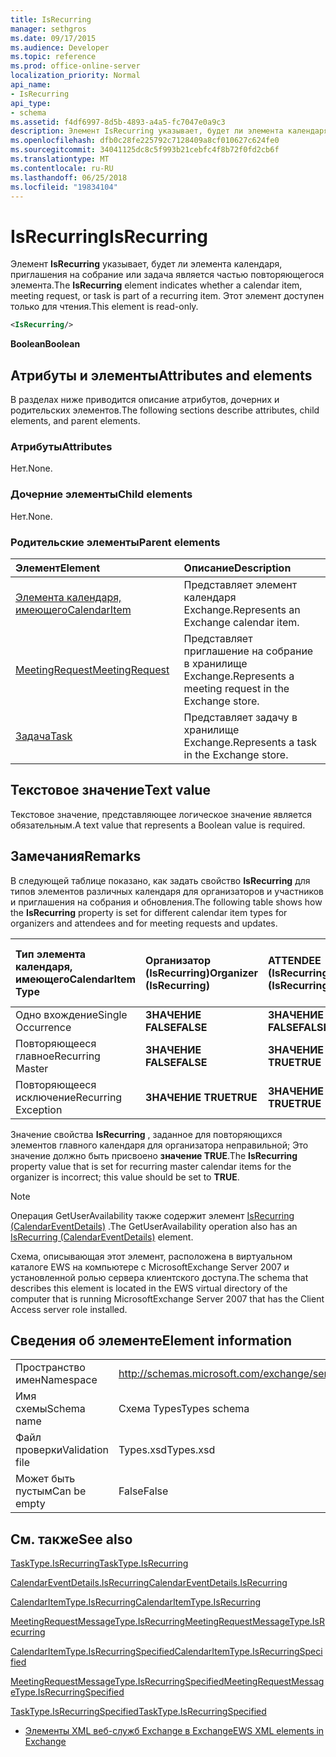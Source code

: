 ```yaml
---
title: IsRecurring
manager: sethgros
ms.date: 09/17/2015
ms.audience: Developer
ms.topic: reference
ms.prod: office-online-server
localization_priority: Normal
api_name:
- IsRecurring
api_type:
- schema
ms.assetid: f4df6997-8d5b-4893-a4a5-fc7047e0a9c3
description: Элемент IsRecurring указывает, будет ли элемента календаря, приглашения на собрание или задача является частью повторяющегося элемента. Этот элемент доступен только для чтения.
ms.openlocfilehash: dfb0c28fe225792c7128409a8cf010627c624fe0
ms.sourcegitcommit: 34041125dc8c5f993b21cebfc4f8b72f0fd2cb6f
ms.translationtype: MT
ms.contentlocale: ru-RU
ms.lasthandoff: 06/25/2018
ms.locfileid: "19834104"
---
```

# <a name="isrecurring"></a><span data-ttu-id="7dc23-104">IsRecurring</span><span class="sxs-lookup"><span data-stu-id="7dc23-104">IsRecurring</span></span>

<span data-ttu-id="7dc23-105">Элемент **IsRecurring** указывает, будет ли элемента календаря, приглашения на собрание или задача является частью повторяющегося элемента.</span><span class="sxs-lookup"><span data-stu-id="7dc23-105">The **IsRecurring** element indicates whether a calendar item, meeting request, or task is part of a recurring item.</span></span> <span data-ttu-id="7dc23-106">Этот элемент доступен только для чтения.</span><span class="sxs-lookup"><span data-stu-id="7dc23-106">This element is read-only.</span></span> 
  
```xml
<IsRecurring/>
```

 <span data-ttu-id="7dc23-107">**Boolean**</span><span class="sxs-lookup"><span data-stu-id="7dc23-107">**Boolean**</span></span>
## <a name="attributes-and-elements"></a><span data-ttu-id="7dc23-108">Атрибуты и элементы</span><span class="sxs-lookup"><span data-stu-id="7dc23-108">Attributes and elements</span></span>

<span data-ttu-id="7dc23-109">В разделах ниже приводится описание атрибутов, дочерних и родительских элементов.</span><span class="sxs-lookup"><span data-stu-id="7dc23-109">The following sections describe attributes, child elements, and parent elements.</span></span>
  
### <a name="attributes"></a><span data-ttu-id="7dc23-110">Атрибуты</span><span class="sxs-lookup"><span data-stu-id="7dc23-110">Attributes</span></span>

<span data-ttu-id="7dc23-111">Нет.</span><span class="sxs-lookup"><span data-stu-id="7dc23-111">None.</span></span>
  
### <a name="child-elements"></a><span data-ttu-id="7dc23-112">Дочерние элементы</span><span class="sxs-lookup"><span data-stu-id="7dc23-112">Child elements</span></span>

<span data-ttu-id="7dc23-113">Нет.</span><span class="sxs-lookup"><span data-stu-id="7dc23-113">None.</span></span>
  
### <a name="parent-elements"></a><span data-ttu-id="7dc23-114">Родительские элементы</span><span class="sxs-lookup"><span data-stu-id="7dc23-114">Parent elements</span></span>

|<span data-ttu-id="7dc23-115">**Элемент**</span><span class="sxs-lookup"><span data-stu-id="7dc23-115">**Element**</span></span>|<span data-ttu-id="7dc23-116">**Описание**</span><span class="sxs-lookup"><span data-stu-id="7dc23-116">**Description**</span></span>|
|:-----|:-----|
|[<span data-ttu-id="7dc23-117">Элемента календаря, имеющего</span><span class="sxs-lookup"><span data-stu-id="7dc23-117">CalendarItem</span></span>](calendaritem.md) <br/> |<span data-ttu-id="7dc23-118">Представляет элемент календаря Exchange.</span><span class="sxs-lookup"><span data-stu-id="7dc23-118">Represents an Exchange calendar item.</span></span>  <br/> |
|[<span data-ttu-id="7dc23-119">MeetingRequest</span><span class="sxs-lookup"><span data-stu-id="7dc23-119">MeetingRequest</span></span>](meetingrequest.md) <br/> |<span data-ttu-id="7dc23-120">Представляет приглашение на собрание в хранилище Exchange.</span><span class="sxs-lookup"><span data-stu-id="7dc23-120">Represents a meeting request in the Exchange store.</span></span>  <br/> |
|[<span data-ttu-id="7dc23-121">Задача</span><span class="sxs-lookup"><span data-stu-id="7dc23-121">Task</span></span>](task.md) <br/> |<span data-ttu-id="7dc23-122">Представляет задачу в хранилище Exchange.</span><span class="sxs-lookup"><span data-stu-id="7dc23-122">Represents a task in the Exchange store.</span></span>  <br/> |
   
## <a name="text-value"></a><span data-ttu-id="7dc23-123">Текстовое значение</span><span class="sxs-lookup"><span data-stu-id="7dc23-123">Text value</span></span>

<span data-ttu-id="7dc23-124">Текстовое значение, представляющее логическое значение является обязательным.</span><span class="sxs-lookup"><span data-stu-id="7dc23-124">A text value that represents a Boolean value is required.</span></span>
  
## <a name="remarks"></a><span data-ttu-id="7dc23-125">Замечания</span><span class="sxs-lookup"><span data-stu-id="7dc23-125">Remarks</span></span>

<span data-ttu-id="7dc23-126">В следующей таблице показано, как задать свойство **IsRecurring** для типов элементов различных календаря для организаторов и участников и приглашения на собрания и обновления.</span><span class="sxs-lookup"><span data-stu-id="7dc23-126">The following table shows how the **IsRecurring** property is set for different calendar item types for organizers and attendees and for meeting requests and updates.</span></span> 
  
|<span data-ttu-id="7dc23-127">**Тип элемента календаря, имеющего**</span><span class="sxs-lookup"><span data-stu-id="7dc23-127">**CalendarItem Type**</span></span>|<span data-ttu-id="7dc23-128">**Организатор <br/> (IsRecurring)**</span><span class="sxs-lookup"><span data-stu-id="7dc23-128">**Organizer  <br/> (IsRecurring)**</span></span>|<span data-ttu-id="7dc23-129">**ATTENDEE <br/> (IsRecurring)**</span><span class="sxs-lookup"><span data-stu-id="7dc23-129">**Attendee  <br/> (IsRecurring)**</span></span>|<span data-ttu-id="7dc23-130">**Собрания запроса или изменение <br/> (IsRecurring)**</span><span class="sxs-lookup"><span data-stu-id="7dc23-130">**Meeting request/update  <br/> (IsRecurring)**</span></span>|
|:-----|:-----|:-----|:-----|
|<span data-ttu-id="7dc23-131">Одно вхождение</span><span class="sxs-lookup"><span data-stu-id="7dc23-131">Single Occurrence</span></span>  <br/> |<span data-ttu-id="7dc23-132">**ЗНАЧЕНИЕ FALSE**</span><span class="sxs-lookup"><span data-stu-id="7dc23-132">**FALSE**</span></span> <br/> |<span data-ttu-id="7dc23-133">**ЗНАЧЕНИЕ FALSE**</span><span class="sxs-lookup"><span data-stu-id="7dc23-133">**FALSE**</span></span> <br/> |<span data-ttu-id="7dc23-134">**ЗНАЧЕНИЕ FALSE**</span><span class="sxs-lookup"><span data-stu-id="7dc23-134">**FALSE**</span></span> <br/> |
|<span data-ttu-id="7dc23-135">Повторяющееся главное</span><span class="sxs-lookup"><span data-stu-id="7dc23-135">Recurring Master</span></span>  <br/> |<span data-ttu-id="7dc23-136">**ЗНАЧЕНИЕ FALSE**</span><span class="sxs-lookup"><span data-stu-id="7dc23-136">**FALSE**</span></span> <br/> |<span data-ttu-id="7dc23-137">**ЗНАЧЕНИЕ TRUE**</span><span class="sxs-lookup"><span data-stu-id="7dc23-137">**TRUE**</span></span> <br/> |<span data-ttu-id="7dc23-138">**ЗНАЧЕНИЕ TRUE**</span><span class="sxs-lookup"><span data-stu-id="7dc23-138">**TRUE**</span></span> <br/> |
|<span data-ttu-id="7dc23-139">Повторяющееся исключение</span><span class="sxs-lookup"><span data-stu-id="7dc23-139">Recurring Exception</span></span>  <br/> |<span data-ttu-id="7dc23-140">**ЗНАЧЕНИЕ TRUE**</span><span class="sxs-lookup"><span data-stu-id="7dc23-140">**TRUE**</span></span> <br/> |<span data-ttu-id="7dc23-141">**ЗНАЧЕНИЕ TRUE**</span><span class="sxs-lookup"><span data-stu-id="7dc23-141">**TRUE**</span></span> <br/> |<span data-ttu-id="7dc23-142">**ЗНАЧЕНИЕ TRUE**</span><span class="sxs-lookup"><span data-stu-id="7dc23-142">**TRUE**</span></span> <br/> |
   
<span data-ttu-id="7dc23-143">Значение свойства **IsRecurring** , заданное для повторяющихся элементов главного календаря для организатора неправильной; Это значение должно быть присвоено **значение TRUE**.</span><span class="sxs-lookup"><span data-stu-id="7dc23-143">The **IsRecurring** property value that is set for recurring master calendar items for the organizer is incorrect; this value should be set to **TRUE**.</span></span> 
  
> [!NOTE]
> <span data-ttu-id="7dc23-144">Операция GetUserAvailability также содержит элемент [IsRecurring (CalendarEventDetails)](isrecurring-calendareventdetails.md) .</span><span class="sxs-lookup"><span data-stu-id="7dc23-144">The GetUserAvailability operation also has an [IsRecurring (CalendarEventDetails)](isrecurring-calendareventdetails.md) element.</span></span> 
  
<span data-ttu-id="7dc23-145">Схема, описывающая этот элемент, расположена в виртуальном каталоге EWS на компьютере с MicrosoftExchange Server 2007 и установленной ролью сервера клиентского доступа.</span><span class="sxs-lookup"><span data-stu-id="7dc23-145">The schema that describes this element is located in the EWS virtual directory of the computer that is running MicrosoftExchange Server 2007 that has the Client Access server role installed.</span></span>
  
## <a name="element-information"></a><span data-ttu-id="7dc23-146">Сведения об элементе</span><span class="sxs-lookup"><span data-stu-id="7dc23-146">Element information</span></span>

|||
|:-----|:-----|
|<span data-ttu-id="7dc23-147">Пространство имен</span><span class="sxs-lookup"><span data-stu-id="7dc23-147">Namespace</span></span>  <br/> |http://schemas.microsoft.com/exchange/services/2006/types  <br/> |
|<span data-ttu-id="7dc23-148">Имя схемы</span><span class="sxs-lookup"><span data-stu-id="7dc23-148">Schema name</span></span>  <br/> |<span data-ttu-id="7dc23-149">Схема Types</span><span class="sxs-lookup"><span data-stu-id="7dc23-149">Types schema</span></span>  <br/> |
|<span data-ttu-id="7dc23-150">Файл проверки</span><span class="sxs-lookup"><span data-stu-id="7dc23-150">Validation file</span></span>  <br/> |<span data-ttu-id="7dc23-151">Types.xsd</span><span class="sxs-lookup"><span data-stu-id="7dc23-151">Types.xsd</span></span>  <br/> |
|<span data-ttu-id="7dc23-152">Может быть пустым</span><span class="sxs-lookup"><span data-stu-id="7dc23-152">Can be empty</span></span>  <br/> |<span data-ttu-id="7dc23-153">False</span><span class="sxs-lookup"><span data-stu-id="7dc23-153">False</span></span>  <br/> |
   
## <a name="see-also"></a><span data-ttu-id="7dc23-154">См. также</span><span class="sxs-lookup"><span data-stu-id="7dc23-154">See also</span></span>



[<span data-ttu-id="7dc23-155">TaskType.IsRecurring</span><span class="sxs-lookup"><span data-stu-id="7dc23-155">TaskType.IsRecurring</span></span>](https://msdn.microsoft.com/library/ExchangeWebServices.TaskType.IsRecurring.aspx)
  
[<span data-ttu-id="7dc23-156">CalendarEventDetails.IsRecurring</span><span class="sxs-lookup"><span data-stu-id="7dc23-156">CalendarEventDetails.IsRecurring</span></span>](https://msdn.microsoft.com/library/ExchangeWebServices.CalendarEventDetails.IsRecurring.aspx)
  
[<span data-ttu-id="7dc23-157">CalendarItemType.IsRecurring</span><span class="sxs-lookup"><span data-stu-id="7dc23-157">CalendarItemType.IsRecurring</span></span>](https://msdn.microsoft.com/library/ExchangeWebServices.CalendarItemType.IsRecurring.aspx)
  
[<span data-ttu-id="7dc23-158">MeetingRequestMessageType.IsRecurring</span><span class="sxs-lookup"><span data-stu-id="7dc23-158">MeetingRequestMessageType.IsRecurring</span></span>](https://msdn.microsoft.com/library/ExchangeWebServices.MeetingRequestMessageType.IsRecurring.aspx)
  
[<span data-ttu-id="7dc23-159">CalendarItemType.IsRecurringSpecified</span><span class="sxs-lookup"><span data-stu-id="7dc23-159">CalendarItemType.IsRecurringSpecified</span></span>](https://msdn.microsoft.com/library/ExchangeWebServices.CalendarItemType.IsRecurringSpecified.aspx)
  
[<span data-ttu-id="7dc23-160">MeetingRequestMessageType.IsRecurringSpecified</span><span class="sxs-lookup"><span data-stu-id="7dc23-160">MeetingRequestMessageType.IsRecurringSpecified</span></span>](https://msdn.microsoft.com/library/ExchangeWebServices.MeetingRequestMessageType.IsRecurringSpecified.aspx)
  
[<span data-ttu-id="7dc23-161">TaskType.IsRecurringSpecified</span><span class="sxs-lookup"><span data-stu-id="7dc23-161">TaskType.IsRecurringSpecified</span></span>](https://msdn.microsoft.com/library/ExchangeWebServices.TaskType.IsRecurringSpecified.aspx)


- [<span data-ttu-id="7dc23-162">Элементы XML веб-служб Exchange в Exchange</span><span class="sxs-lookup"><span data-stu-id="7dc23-162">EWS XML elements in Exchange</span></span>](ews-xml-elements-in-exchange.md)

